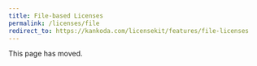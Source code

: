 ```yaml
---
title: File-based Licenses
permalink: /licenses/file
redirect_to: https://kankoda.com/licensekit/features/file-licenses
---
```


This page has moved.